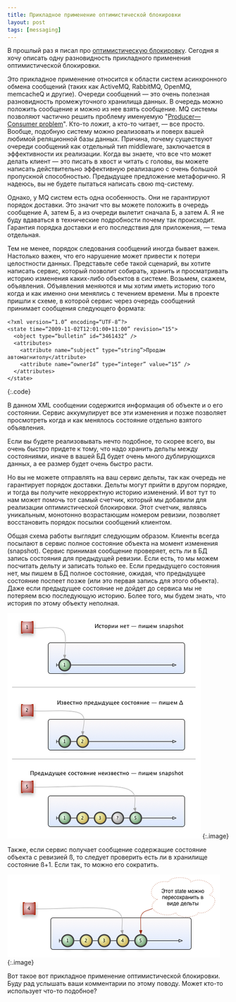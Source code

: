 ```yaml
---
title: Прикладное применение оптимистической блокировки
layout: post
tags: [messaging]
---
```


В прошлый раз я писал про [оптимистическую блокировку][ref-opt-lock]. Сегодня я хочу описать одну разновидность прикладного применения оптимистической блокировки.

Это прикладное применение относится к области систем асинхронного обмена сообщений (таких как ActiveMQ, RabbitMQ, OpenMQ, memcacheQ и другие). Очереди сообщений — это очень полезная разновидность промежуточного хранилища данных. В очередь можно положить сообщение и можно из нее взять сообщение. MQ системы позволяют частично решить проблему именуемую "[Producer—Consumer problem][ref-prod-cons-problem]". Кто-то ложит, а кто-то читает, — все просто. Вообще, подобную систему можно реализовать и поверх вашей любимой реляционной базы данных. Причина, почему существуют очереди сообщений как отдельный тип middleware, заключается в эффективности их реализации. Когда вы знаете, что все что может делать клиент — это писать в хвост и читать с головы, вы можете написать действительно эффективную реализацию с очень большой пропускной способностью. Предыдущее предложение метафорично. Я надеюсь, вы не будете пытаться написать свою mq-систему.

Однако, у MQ систем есть одна особенность. Они не гарантируют порядок доставки. Это значит что вы можете положить в очередь сообщение А, затем Б, а из очереди вылетит сначала Б, а затем А. Я не буду вдаваться в технические подробности почему так происходит. Гарантия порядка доставки и его последствия для приложения, — тема отдельная.

Тем не менее, порядок следования сообщений иногда бывает важен. Настолько важен, что его нарушение может привести к потери целостности данных. Представьте себе такой сценарий, вы хотите написать сервис, который позволит собирать, хранить и просматривать историю изменения каких-либо объектов в системе. Возьмем, скажем, объявления. Объявления меняются и мы хотим иметь историю того когда и как именно они менялись с течением времени. Мы в проекте пришли к схеме, в которой сервис через очередь сообщений принимает сообщения следующего формата:

	<?xml version=“1.0” encoding=“UTF-8”?>
	<state time=“2009-11-02T12:01:00+11:00” revision="15">
	  <object type=“bulletin” id=“3461432” />
	  <attributes>
	    <attribute name=“subject” type=“string”>Продам автомагнитолу</attribute>
	    <attribute name=“ownerId” type=“integer” value=“15” />
	  </attributes>
	</state>
{:.code}

В данном XML сообщении содержится информация об объекте и о его состоянии. Сервис аккумулирует все эти изменения и позже позволяет просмотреть когда и как менялось состояние отдельно взятого объявления.

Если вы будете реализовывать нечто подобное, то скорее всего, вы очень быстро придете к тому, что надо хранить дельты между состояниями, иначе в вашей БД будет очень много дублирующихся данных, а ее размер будет очень быстро расти.

Но вы не можете отправлять на ваш сервис дельты, так как очередь не гарантирует порядок доставки. Дельты могут прийти в другом порядке, и тогда вы получите некорректную историю изменений. И вот тут то нам может помочь тот самый счетчик, который мы добавили для реализации оптимистической блокировки. Этот счетчик, являясь уникальным, монотонно возрастающим номером ревизии, позволяет восстановить порядок посылки сообщений клиентом.

Общая схема работы выглядит следующим образом. Клиенты всегда посылают в сервис полное состояние объекта на момент изменения (snapshot). Сервис принимая сообщение проверяет, есть ли в БД запись состояния для предыдущей ревизии. Если есть, то мы можем посчитать дельту и записать только ее. Если предыдущего состояния нет, мы пишем в БД полное состояние, ожидая, что предыдущее состояние поспеет позже (или это первая запись для этого объекта). Даже если предыдущее состояние не дойдет до сервиса мы не потеряем всю последующую историю. Более того, мы будем знать, что история по этому объекту неполная.

![Figure 1](/images/optimistic-locking-application/fig1.png)
{:.image}

Также, если сервис получает сообщение содержащие состояние объекта с ревизией ß, то следует проверить есть ли в хранилище состояние ß+1. Если так, то можно его сократить.

![Figure 2](/images/optimistic-locking-application/fig2.png)
{:.image}

Вот такое вот прикладное применение оптимистической блокировки. Буду рад услышать ваши комментарии по этому поводу. Может кто-то использует что-то подобное?

[ref-opt-lock]: /blog/2009/10/23/optimistic-locking.html
[ref-prod-cons-problem]: http://en.wikipedia.org/wiki/Producer-consumer_problem